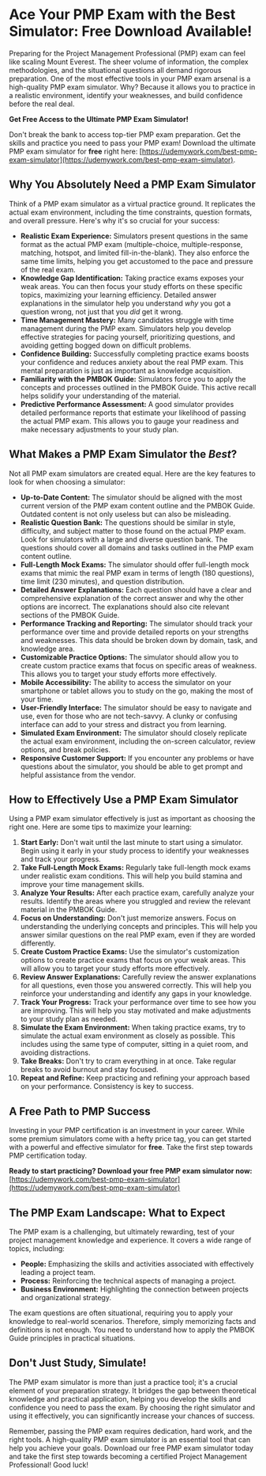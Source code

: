 # Ace Your PMP Exam with the Best Simulator: Free Download Available!

Preparing for the Project Management Professional (PMP) exam can feel like scaling Mount Everest. The sheer volume of information, the complex methodologies, and the situational questions all demand rigorous preparation. One of the most effective tools in your PMP exam arsenal is a high-quality PMP exam simulator. Why? Because it allows you to practice in a realistic environment, identify your weaknesses, and build confidence before the real deal.

**Get Free Access to the Ultimate PMP Exam Simulator!**

Don't break the bank to access top-tier PMP exam preparation.  Get the skills and practice you need to pass your PMP exam! Download the ultimate PMP exam simulator for **free** right here: [https://udemywork.com/best-pmp-exam-simulator](https://udemywork.com/best-pmp-exam-simulator).

## Why You Absolutely Need a PMP Exam Simulator

Think of a PMP exam simulator as a virtual practice ground. It replicates the actual exam environment, including the time constraints, question formats, and overall pressure. Here's why it's so crucial for your success:

*   **Realistic Exam Experience:** Simulators present questions in the same format as the actual PMP exam (multiple-choice, multiple-response, matching, hotspot, and limited fill-in-the-blank).  They also enforce the same time limits, helping you get accustomed to the pace and pressure of the real exam.
*   **Knowledge Gap Identification:**  Taking practice exams exposes your weak areas. You can then focus your study efforts on these specific topics, maximizing your learning efficiency.  Detailed answer explanations in the simulator help you understand *why* you got a question wrong, not just that you *did* get it wrong.
*   **Time Management Mastery:**  Many candidates struggle with time management during the PMP exam. Simulators help you develop effective strategies for pacing yourself, prioritizing questions, and avoiding getting bogged down on difficult problems.
*   **Confidence Building:**  Successfully completing practice exams boosts your confidence and reduces anxiety about the real PMP exam.  This mental preparation is just as important as knowledge acquisition.
*   **Familiarity with the PMBOK Guide:** Simulators force you to apply the concepts and processes outlined in the PMBOK Guide. This active recall helps solidify your understanding of the material.
*   **Predictive Performance Assessment:**  A good simulator provides detailed performance reports that estimate your likelihood of passing the actual PMP exam. This allows you to gauge your readiness and make necessary adjustments to your study plan.

## What Makes a PMP Exam Simulator the *Best*?

Not all PMP exam simulators are created equal. Here are the key features to look for when choosing a simulator:

*   **Up-to-Date Content:**  The simulator should be aligned with the most current version of the PMP exam content outline and the PMBOK Guide.  Outdated content is not only useless but can also be misleading.
*   **Realistic Question Bank:**  The questions should be similar in style, difficulty, and subject matter to those found on the actual PMP exam. Look for simulators with a large and diverse question bank. The questions should cover all domains and tasks outlined in the PMP exam content outline.
*   **Full-Length Mock Exams:**  The simulator should offer full-length mock exams that mimic the real PMP exam in terms of length (180 questions), time limit (230 minutes), and question distribution.
*   **Detailed Answer Explanations:**  Each question should have a clear and comprehensive explanation of the correct answer and why the other options are incorrect. The explanations should also cite relevant sections of the PMBOK Guide.
*   **Performance Tracking and Reporting:**  The simulator should track your performance over time and provide detailed reports on your strengths and weaknesses. This data should be broken down by domain, task, and knowledge area.
*   **Customizable Practice Options:**  The simulator should allow you to create custom practice exams that focus on specific areas of weakness. This allows you to target your study efforts more effectively.
*   **Mobile Accessibility:**  The ability to access the simulator on your smartphone or tablet allows you to study on the go, making the most of your time.
*   **User-Friendly Interface:**  The simulator should be easy to navigate and use, even for those who are not tech-savvy.  A clunky or confusing interface can add to your stress and distract you from learning.
*   **Simulated Exam Environment:** The simulator should closely replicate the actual exam environment, including the on-screen calculator, review options, and break policies.
*   **Responsive Customer Support:**  If you encounter any problems or have questions about the simulator, you should be able to get prompt and helpful assistance from the vendor.

## How to Effectively Use a PMP Exam Simulator

Using a PMP exam simulator effectively is just as important as choosing the right one. Here are some tips to maximize your learning:

1.  **Start Early:** Don't wait until the last minute to start using a simulator. Begin using it early in your study process to identify your weaknesses and track your progress.
2.  **Take Full-Length Mock Exams:** Regularly take full-length mock exams under realistic exam conditions. This will help you build stamina and improve your time management skills.
3.  **Analyze Your Results:** After each practice exam, carefully analyze your results. Identify the areas where you struggled and review the relevant material in the PMBOK Guide.
4.  **Focus on Understanding:** Don't just memorize answers. Focus on understanding the underlying concepts and principles. This will help you answer similar questions on the real PMP exam, even if they are worded differently.
5.  **Create Custom Practice Exams:** Use the simulator's customization options to create practice exams that focus on your weak areas. This will allow you to target your study efforts more effectively.
6.  **Review Answer Explanations:** Carefully review the answer explanations for all questions, even those you answered correctly. This will help you reinforce your understanding and identify any gaps in your knowledge.
7.  **Track Your Progress:** Track your performance over time to see how you are improving. This will help you stay motivated and make adjustments to your study plan as needed.
8.  **Simulate the Exam Environment:** When taking practice exams, try to simulate the actual exam environment as closely as possible. This includes using the same type of computer, sitting in a quiet room, and avoiding distractions.
9.  **Take Breaks:** Don't try to cram everything in at once. Take regular breaks to avoid burnout and stay focused.
10. **Repeat and Refine:** Keep practicing and refining your approach based on your performance. Consistency is key to success.

## A Free Path to PMP Success

Investing in your PMP certification is an investment in your career.  While some premium simulators come with a hefty price tag, you can get started with a powerful and effective simulator for **free**. Take the first step towards PMP certification today.

**Ready to start practicing? Download your free PMP exam simulator now:** [https://udemywork.com/best-pmp-exam-simulator](https://udemywork.com/best-pmp-exam-simulator)

## The PMP Exam Landscape: What to Expect

The PMP exam is a challenging, but ultimately rewarding, test of your project management knowledge and experience. It covers a wide range of topics, including:

*   **People:** Emphasizing the skills and activities associated with effectively leading a project team.
*   **Process:** Reinforcing the technical aspects of managing a project.
*   **Business Environment:** Highlighting the connection between projects and organizational strategy.

The exam questions are often situational, requiring you to apply your knowledge to real-world scenarios. Therefore, simply memorizing facts and definitions is not enough. You need to understand how to apply the PMBOK Guide principles in practical situations.

## Don't Just Study, Simulate!

The PMP exam simulator is more than just a practice tool; it's a crucial element of your preparation strategy. It bridges the gap between theoretical knowledge and practical application, helping you develop the skills and confidence you need to pass the exam. By choosing the right simulator and using it effectively, you can significantly increase your chances of success.

Remember, passing the PMP exam requires dedication, hard work, and the right tools. A high-quality PMP exam simulator is an essential tool that can help you achieve your goals. Download our free PMP exam simulator today and take the first step towards becoming a certified Project Management Professional! Good luck!
